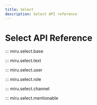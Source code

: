 ```yaml
---
title: Select
description: Select API reference
---
```


# Select API Reference

::: miru.select.base

::: miru.select.text

::: miru.select.user

::: miru.select.role

::: miru.select.channel

::: miru.select.mentionable
